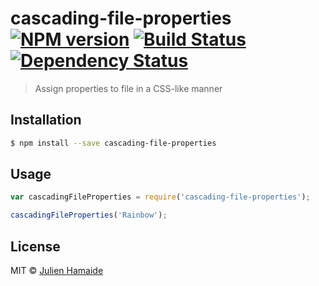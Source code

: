 # cascading-file-properties [![NPM version][npm-image]][npm-url] [![Build Status][travis-image]][travis-url] [![Dependency Status][daviddm-image]][daviddm-url]
> Assign properties to file in a CSS-like manner

## Installation

```sh
$ npm install --save cascading-file-properties
```

## Usage

```js
var cascadingFileProperties = require('cascading-file-properties');

cascadingFileProperties('Rainbow');
```
## License

MIT © [Julien Hamaide]()


[npm-image]: https://badge.fury.io/js/cascading-file-properties.svg
[npm-url]: https://npmjs.org/package/cascading-file-properties
[travis-image]: https://travis-ci.org/FishingCactus/cascading-file-properties.svg?branch=master
[travis-url]: https://travis-ci.org/FishingCactus/cascading-file-properties
[daviddm-image]: https://david-dm.org/FishingCactus/cascading-file-properties.svg?theme=shields.io
[daviddm-url]: https://david-dm.org/FishingCactus/cascading-file-properties
